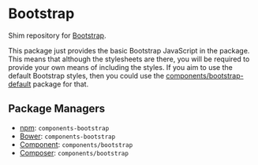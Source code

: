 # Bootstrap

Shim repository for [Bootstrap](https://getbootstrap.com).

This package just provides the basic Bootstrap JavaScript in the package. This
means that although the stylesheets are there, you will be required to provide
your own means of including the styles. If you aim to use the default Bootstrap
styles, then you could use the [components/bootstrap-default](https://github.com/components/bootstrap-default)
package for that.

## Package Managers

* [npm](http://npmjs.org/package/components-bootstrap): `components-bootstrap`
* [Bower](http://bower.io): `components-bootstrap`
* [Component](https://github.com/component/component): `components/bootstrap`
* [Composer](http://packagist.org/packages/components/bootstrap): `components/bootstrap`
